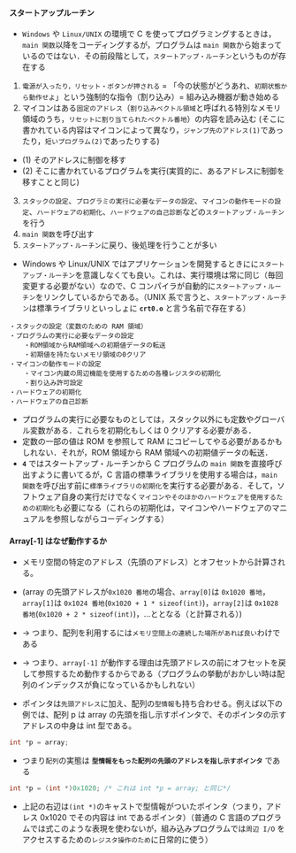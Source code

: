 #### スタートアップルーチン

- `Windows` や `Linux/UNIX` の環境で C を使ってプログラミングするときは，`main 関数`以降をコーディングするが，プログラムは `main 関数`から始まっているのではない．その前段階として，`スタートアップ・ルーチン`というものが存在する

1. `電源が入ったり，リセット・ボタンが押される` = 「今の状態がどうあれ、`初期状態から動作せよ`」という強制的な指令（割り込み）= 組み込み機器が動き始める
2. マイコンはある`固定のアドレス`（`割り込みベクトル領域`と呼ばれる特別なメモリ領域のうち，`リセットに割り当てられたベクトル番地`）の内容を読み込む (そこに書かれている内容はマイコンによって異なり，`ジャンプ先のアドレス(1)`であったり，`短いプログラム(2)`であったりする)

- (1) そのアドレスに制御を移す
- (2) そこに書かれているプログラムを実行(実質的に、あるアドレスに制御を移すことと同じ)

3. `スタックの設定`、`プログラミの実行に必要なデータの設定`、`マイコンの動作モードの設定`、`ハードウェアの初期化`、`ハードウェアの自己診断`などの`スタートアップ・ルーチン`を行う
4. `main 関数`を呼び出す
5. `スタートアップ・ルーチン`に戻り、後処理を行うことが多い

- Windows や Linux/UNIX ではアプリケーションを開発するときにに`スタートアップ・ルーチン`を意識しなくても良い。これは、実行環境は常に同じ（毎回変更する必要がない）なので、C コンパイラが自動的に`スタートアップ・ルーチン`をリンクしているからである。（UNIX 系で言うと、`スタートアップ・ルーチン`は標準ライブラリといっしょに **`crt0.o`** と言う名前で存在する）

```text
・スタックの設定（変数のための RAM 領域）
・プログラムの実行に必要なデータの設定
　  ・ROM領域からRAM領域への初期値データの転送
　  ・初期値を持たないメモリ領域の0クリア
・マイコンの動作モードの設定
　  ・マイコン内蔵の周辺機能を使用するための各種レジスタの初期化
　  ・割り込み許可設定
・ハードウェアの初期化
・ハードウェアの自己診断
```

- プログラムの実行に必要なものとしては，スタック以外にも定数やグローバル変数がある．これらを初期化もしくは 0 クリアする必要がある．
- 定数の一部の値は ROM を参照して RAM にコピーしてやる必要があるかもしれない．それが，ROM 領域から RAM 領域への初期値データの転送．
- **`4`** ではスタートアップ・ルーチンから C プログラムの `main 関数`を直接呼び出すように書いてるが，C 言語の標準ライブラリを使用する場合は，`main 関数`を呼び出す前に`標準ライブラリの初期化`を実行する必要がある．そして，ソフトウェア自身の実行だけでなく`マイコンやそのほかのハードウェアを使用するための初期化`も必要になる（これらの初期化は，マイコンやハードウェアのマニュアルを参照しながらコーディングする）

#### Array[-1] はなぜ動作するか

- メモリ空間の特定のアドレス（先頭のアドレス）とオフセットから計算される。
- (array の先頭アドレスが`0x1020 番地`の場合、`array[0]`は `0x1020 番地`，`array[1]`は `0x1024 番地`(`0x1020 + 1 * sizeof(int)`)，`array[2]`は `0x1028 番地`(`0x1020 + 2 * sizeof(int)`)，...ととなる（と計算される）)
- -> つまり、配列を利用するには`メモリ空間上の連続した場所があれば良い`わけである
- -> つまり、`array[-1]` が動作する理由は先頭アドレスの前にオフセットを戻して参照するため動作するからである（プログラムの挙動がおかしい時は配列のインデックスが負になっているかもしれない）

- ポインタは`先頭アドレス`に加え、配列の`型情報`も持ち合わせる。例えば以下の例では、配列 p は array の先頭を指し示すポインタで、そのポインタの示すアドレスの中身は int 型である。

```c
int *p = array;
```

- つまり`配列`の実態は **`型情報をもった配列の先頭のアドレスを指し示すポインタ`** である

```c
int *p = (int *)0x1020; /* これは int *p = array; と同じ*/
```

- 上記の右辺は`(int *)`のキャストで型情報がついたポインタ（つまり，アドレス 0x1020 でその内容は int であるポインタ）（普通の C 言語のプログラムでは式このような表現を使わないが，組み込みプログラムでは`周辺 I/O` をアクセスするための`レジスタ操作のため`に日常的に使う）
